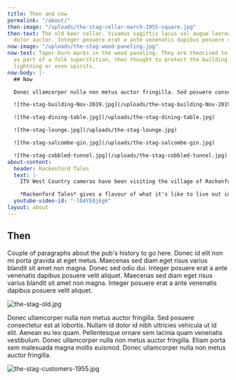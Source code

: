 ```yaml
---
title: Then and now
permalink: "/about/"
then-image: "/uploads/the-stag-cellar-march-1955-square.jpg"
then-text: The old beer cellar. Vivamus sagittis lacus vel augue laoreet rutrum faucibus
  dolor auctor. Integer posuere erat a ante venenatis dapibus posuere velit aliquet.
now-image: "/uploads/the-stag-wood-paneling.jpg"
now-text: Taper burn marks in the wood paneling. They are theorised to have been made
  as part of a folk superstition, then thought to protect the building from fire,
  lightning or even spirits.
now-body: |-
  ## Now

  Donec ullamcorper nulla non metus auctor fringilla. Sed posuere consectetur est at lobortis. Nullam id dolor id nibh ultricies vehicula ut id elit. Aenean eu leo quam. Pellentesque ornare sem lacinia quam venenatis vestibulum. Donec ullamcorper nulla non metus auctor fringilla. Etiam porta sem malesuada magna mollis euismod. Donec ullamcorper nulla non metus auctor fringilla.

  ![the-stag-building-Nov-2019.jpg](/uploads/the-stag-building-Nov-2019.jpg)

  ![the-stag-dining-table.jpg](/uploads/the-stag-dining-table.jpg)

  ![the-stag-lounge.jpg](/uploads/the-stag-lounge.jpg)

  ![the-stag-salcombe-gin.jpg](/uploads/the-stag-salcombe-gin.jpg)

  ![the-stag-cobbled-tunnel.jpg](/uploads/the-stag-cobbled-tunnel.jpg)
about-content:
  header: Rackenford Tales
  text: |-
    ITV West Country cameras have been visiting the village of Rackenford in Devon, hearing the stories of the people who live here and finding out what makes a rural West Country village tick.

    *Rackenford Tales* gives a flavour of what it's like to live out in the country, to run a business, to go to a small village school, and how things have changed over the years for rural farming communities like this.
  youtube-video-id: "-lD4YEQjEgk"
layout: about
---
```


## Then

Couple of paragraphs about the pub's history to go here. Donec id elit non mi porta gravida at eget metus. Maecenas sed diam eget risus varius blandit sit amet non magna. Donec sed odio dui. Integer posuere erat a ante venenatis dapibus posuere velit aliquet. Maecenas sed diam eget risus varius blandit sit amet non magna. Integer posuere erat a ante venenatis dapibus posuere velit aliquet.

![the-stag-old.jpg](/uploads/the-stag-old.jpg)

Donec ullamcorper nulla non metus auctor fringilla. Sed posuere consectetur est at lobortis. Nullam id dolor id nibh ultricies vehicula ut id elit. Aenean eu leo quam. Pellentesque ornare sem lacinia quam venenatis vestibulum. Donec ullamcorper nulla non metus auctor fringilla. Etiam porta sem malesuada magna mollis euismod. Donec ullamcorper nulla non metus auctor fringilla.

![the-stag-customers-1955.jpg](/uploads/the-stag-customers-1955.jpg)

